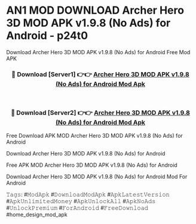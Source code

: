 # AN1 MOD DOWNLOAD Archer Hero 3D MOD APK v1.9.8 (No Ads) for Android - p24t0
Download Archer Hero 3D MOD APK v1.9.8 (No Ads) for Android Free Mod APK

<div align="center">
<h3>🔴 Download [Server1] 👉👉 <a href="https://apk-comot.site?title=Archer_Hero_3D_MOD_APK_v1.9.8_(No_Ads)_for_Android">Archer Hero 3D MOD APK v1.9.8 (No Ads) for Android Mod Apk</a></h3><br>

<h3>🔴 Download [Server2] 👉👉 <a href="https://apk-comot.site?title=Archer_Hero_3D_MOD_APK_v1.9.8_(No_Ads)_for_Android">Archer Hero 3D MOD APK v1.9.8 (No Ads) for Android Mod Apk</a></h3>
</div>


Free Download APK MOD Archer Hero 3D MOD APK v1.9.8 (No Ads) for Android

Download Archer Hero 3D MOD APK v1.9.8 (No Ads) for Android 

Free APK MOD Archer Hero 3D MOD APK v1.9.8 (No Ads) for Android 

Download Archer Hero 3D MOD APK v1.9.8 (No Ads) for Android Mod For Android

𝚃𝚊𝚐𝚜: #𝙼𝚘𝚍𝙰𝚙𝚔 #𝙳𝚘𝚠𝚗𝚕𝚘𝚊𝚍𝙼𝚘𝚍𝙰𝚙𝚔 #𝙰𝚙𝚔𝙻𝚊𝚝𝚎𝚜𝚝𝚅𝚎𝚛𝚜𝚒𝚘𝚗 #𝙰𝚙𝚔𝚄𝚗𝚕𝚒𝚖𝚒𝚝𝚎𝚍𝙼𝚘𝚗𝚎𝚢 #𝙰𝚙𝚔𝚄𝚗𝚕𝚘𝚌𝚔𝙰𝚕𝚕 #𝙰𝚙𝚔𝙽𝚘𝙰𝚍𝚜 #𝚄𝚗𝚕𝚘𝚌𝚔𝙿𝚛𝚎𝚖𝚒𝚞𝚖 #𝙵𝚘𝚛𝙰𝚗𝚍𝚛𝚘𝚒𝚍 #𝙵𝚛𝚎𝚎𝙳𝚘𝚠𝚗𝚕𝚘𝚊𝚍 #home_design_mod_apk
